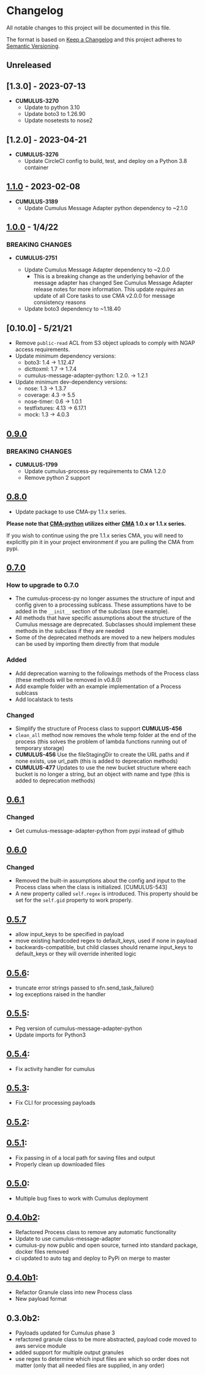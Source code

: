 # Changelog
All notable changes to this project will be documented in this file.

The format is based on [Keep a Changelog](http://keepachangelog.com/en/1.0.0/)
and this project adheres to [Semantic Versioning](http://semver.org/spec/v2.0.0.html).

## Unreleased

## [1.3.0] - 2023-07-13
- **CUMULUS-3270**
  - Update to python 3.10
  - Update boto3 to 1.26.90
  - Update nosetests to nose2

## [1.2.0] - 2023-04-21

- **CUMULUS-3276**
  - Update CircleCI config to build, test, and deploy on a Python 3.8 container

## [1.1.0] - 2023-02-08

- **CUMULUS-3189**
  - Update Cumulus Message Adapter python dependency to ~2.1.0

## [1.0.0] - 1/4/22

### BREAKING CHANGES

- **CUMULUS-2751**

  - Update Cumulus Message Adapter dependency to ~2.0.0
    - This is a breaking change as the underlying behavior of the message adapter has changed See Cumulus Message Adapter release notes for more information.   This update *requires* an update of all Core tasks to use CMA v2.0.0 for message consistency reasons
  - Update boto3 dependency to ~1.18.40

## [0.10.0] - 5/21/21

- Remove `public-read` ACL from S3 object uploads to comply with NGAP access requirements.
- Update minimum dependency versions:
  - boto3:       1.4 -> 1.12.47
  - dicttoxml:   1.7 -> 1.7.4
  - cumulus-message-adapter-python: 1.2.0. -> 1.2.1
- Update minimum dev-dependency versions:
  - nose:         1.3 -> 1.3.7
  - coverage:     4.3 -> 5.5
  - nose-timer:   0.6 -> 1.0.1
  - testfixtures: 4.13 -> 6.17.1
  - mock:         1.3 -> 4.0.3

## [0.9.0]

### BREAKING CHANGES

- **CUMULUS-1799**
  - Update cumulus-process-py requirements to CMA 1.2.0
  - Remove python 2 support

## [0.8.0]

- Update package to use CMA-py 1.1.x series.

**Please note that [CMA-python](https://github.com/nasa/cumulus-message-adapter-python) utilizes either [CMA](https://github.com/nasa/cumulus-message-adapter) 1.0.x or 1.1.x series.**

If you wish to continue using the pre 1.1.x series CMA, you will need to explicitly pin it in your project environment if you are pulling the CMA from pypi.

## [0.7.0]

### How to upgrade to 0.7.0
- The cumulus-process-py no longer assumes the structure of input and config given to a processing sublcass. These assumptions have to be added in the `__init__` section of the subclass (see example).
- All methods that have specific assumptions about the structure of the Cumulus message are deprecated. Subclasses should implement these methods in the subclass if they are needed
- Some of the deprecated methods are moved to a new helpers modules can be used by importing them directly from that module

### Added
- Add deprecation warning to the followings methods of the Process class (these methods will be removed in v0.8.0)
- Add example folder with an example implementation of a Process sublcass
- Add localstack to tests

### Changed
- Simplify the structure of Process class to support **CUMULUS-456**
- `clean_all` method now removes the whole temp folder at the end of the process (this solves the problem of lambda functions running out of temporary storage)
- **CUMULUS-456** Use the fileStagingDir to create the URL paths and if none exists, use url_path (this is added to deprecation methods)
- **CUMULUS-477** Updates to use the new bucket structure where each bucket is no longer a string, but an object with name and type (this is added to deprecation methods)

## [0.6.1]

### Changed
- Get cumulus-message-adapter-python from pypi instead of github

## [0.6.0]

### Changed
- Removed the built-in assumptions about the config and input to the Process class when the class is initialized. [CUMULUS-543]
- A new property called `self.regex` is introduced. This property should be set for the `self.gid` property to work properly.

## [0.5.7]
- allow input_keys to be specified in payload
- move existing hardcoded regex to default_keys, used if none in payload
- backwards-compatible, but child classes should rename input_keys to default_keys or they will override inherited logic

## [0.5.6]:
- truncate error strings passed to sfn.send_task_failure()
- log exceptions raised in the handler

## [0.5.5]:
- Peg version of cumulus-message-adapter-python
- Update imports for Python3

## [0.5.4]:
- Fix activity handler for cumulus

## [0.5.3]:
- Fix CLI for processing payloads

## [0.5.2]:

## [0.5.1]:
- Fix passing in of a local path for saving files and output
- Properly clean up downloaded files

## [0.5.0]:
- Multiple bug fixes to work with Cumulus deployment

## [0.4.0b2]:
- Refactored Process class to remove any automatic functionality
- Update to use cumulus-message-adapter
- cumulus-py now public and open source, turned into standard package, docker files removed
- ci updated to auto tag and deploy to PyPi on merge to master

## [0.4.0b1]:
- Refactor Granule class into new Process class
- New payload format

## 0.3.0b2:
- Payloads updated for Cumulus phase 3
- refactored granule class to be more abstracted, payload code moved to aws service module
- added support for multiple output granules
- use regex to determine which input files are which so order does not matter (only that all needed files are supplied, in any order)

[Unreleased]: https://github.com/cumulus-nasa/cumulus-process-py/compare/1.1.0...HEAD
[1.1.0]: https://github.com/cumulus-nasa/cumulus-process-py/compare/1.0.0...1.1.0
[1.0.0]: https://github.com/cumulus-nasa/cumulus-process-py/compare/0.9.0...1.0.0
[0.9.0]: https://github.com/cumulus-nasa/cumulus-process-py/compare/0.8.0...0.9.0
[0.8.0]: https://github.com/cumulus-nasa/cumulus-process-py/compare/0.7.0...0.8.0
[0.7.0]: https://github.com/cumulus-nasa/cumulus-process-py/compare/0.6.1...0.7.0
[0.6.1]: https://github.com/cumulus-nasa/cumulus-process-py/compare/0.6.0...0.6.1
[0.6.0]: https://github.com/cumulus-nasa/cumulus-process-py/compare/0.5.7...0.6.0
[0.5.7]: https://github.com/cumulus-nasa/cumulus-process-py/compare/0.5.6...0.5.7
[0.5.6]: https://github.com/cumulus-nasa/cumulus-process-py/compare/0.5.5...0.5.6
[0.5.5]: https://github.com/cumulus-nasa/cumulus-process-py/compare/0.5.4...0.5.5
[0.5.4]: https://github.com/cumulus-nasa/cumulus-process-py/compare/0.5.3...0.5.4
[0.5.3]: https://github.com/cumulus-nasa/cumulus-process-py/compare/0.5.2...0.5.3
[0.5.2]: https://github.com/cumulus-nasa/cumulus-process-py/compare/0.5.1...0.5.2
[0.5.1]: https://github.com/cumulus-nasa/cumulus-process-py/compare/0.5.0...0.5.1
[0.5.0]: https://github.com/cumulus-nasa/cumulus-process-py/compare/0.4.0b2...0.5.0
[0.4.0b2]: https://github.com/cumulus-nasa/cumulus-process-py/compare/0.4.0b1...0.4.0b2
[0.4.0b1]: https://github.com/cumulus-nasa/cumulus-process-py/compare/0.3.0b2...0.4.0b1
